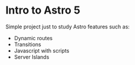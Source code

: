 # Intro to Astro 5

Simple project just to study Astro features such as: 

- Dynamic routes
- Transitions
- Javascript with scripts
- Server Islands